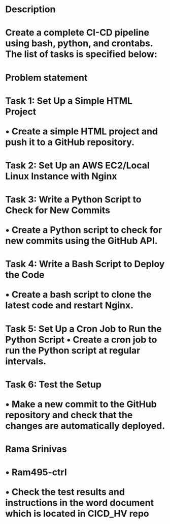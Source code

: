 <h1> Description <h1>
Create a complete CI-CD pipeline using bash, python, and crontabs. The list of tasks is specified below: 
<h1> Problem statement <h1>
Task 1: Set Up a Simple HTML Project  

•	Create a simple HTML project and push it to a GitHub repository. 

<h1> Task 2: Set Up an AWS EC2/Local Linux Instance with Nginx

<h1> Task 3: Write a Python Script to Check for New Commits

•	Create a Python script to check for new commits using the GitHub API.

<h1> Task 4: Write a Bash Script to Deploy the Code

•	Create a bash script to clone the latest code and restart Nginx.

<h1> Task 5: Set Up a Cron Job to Run the Python Script
•	Create a cron job to run the Python script at regular intervals.

<h1> Task 6: Test the Setup
  
•	Make a new commit to the GitHub repository and check that the changes are automatically deployed. 

<h1> Rama Srinivas <h1> 
• Ram495-ctrl
  
• Check the test results and instructions in the word document which is located in CICD_HV repo
